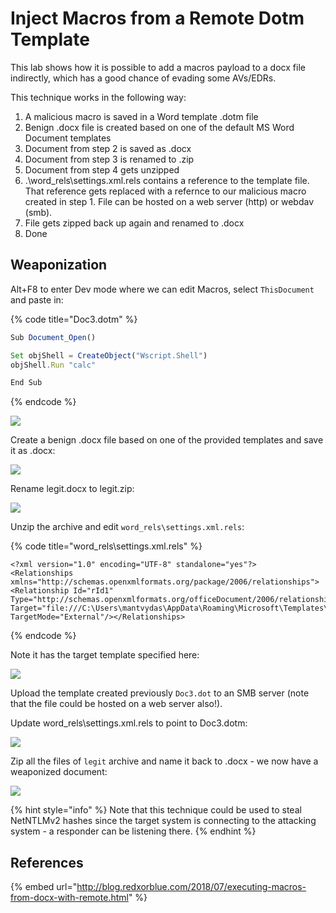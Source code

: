 # Inject Macros from a Remote Dotm Template

This lab shows how it is possible to add a macros payload to a docx file indirectly, which has a good chance of evading some AVs/EDRs.

This technique works in the following way:

1. A malicious macro is saved in a Word template .dotm file
2. Benign .docx file is created based on one of the default MS Word Document templates
3. Document from step 2 is saved as .docx
4. Document from step 3 is renamed to .zip
5. Document from step 4 gets unzipped
6. .\word\_rels\settings.xml.rels contains a reference to the template file. That reference gets replaced with a refernce to our malicious macro created in step 1. File can be hosted on a web server (http) or webdav (smb).
7. File gets zipped back up again and renamed to .docx
8. Done

## Weaponization

Alt+F8 to enter Dev mode where we can edit Macros, select `ThisDocument` and paste in:

{% code title="Doc3.dotm" %}
```javascript
Sub Document_Open()

Set objShell = CreateObject("Wscript.Shell")
objShell.Run "calc"

End Sub
```
{% endcode %}

![](../../../.gitbook/assets/screenshot-from-2019-03-18-22-19-22.png)

Create a benign .docx file based on one of the provided templates and save it as .docx:

![](../../../.gitbook/assets/screenshot-from-2019-03-18-22-24-02.png)

Rename legit.docx to legit.zip:

![](../../../.gitbook/assets/screenshot-from-2019-03-18-22-26-41.png)

Unzip the archive and edit `word_rels\settings.xml.rels`:

{% code title="word_rels\settings.xml.rels" %}
```markup
<?xml version="1.0" encoding="UTF-8" standalone="yes"?>
<Relationships xmlns="http://schemas.openxmlformats.org/package/2006/relationships"><Relationship Id="rId1" Type="http://schemas.openxmlformats.org/officeDocument/2006/relationships/attachedTemplate" Target="file:///C:\Users\mantvydas\AppData\Roaming\Microsoft\Templates\Polished%20resume,%20designed%20by%20MOO.dotx" TargetMode="External"/></Relationships>
```
{% endcode %}

Note it has the target template specified here:

![](../../../.gitbook/assets/screenshot-from-2019-03-18-22-36-30.png)

Upload the template created previously `Doc3.dot` to an SMB server (note that the file could be hosted on a web server also!).

Update word\_rels\settings.xml.rels to point to Doc3.dotm:

![](../../../.gitbook/assets/screenshot-from-2019-03-18-22-59-07.png)

Zip all the files of `legit` archive and name it back to .docx - we now have a weaponized document:

![](../../../.gitbook/assets/peek-2019-03-18-23-07.gif)

{% hint style="info" %}
Note that this technique could be used to steal NetNTLMv2 hashes since the target system is connecting to the attacking system - a responder can be listening there.
{% endhint %}

## References

{% embed url="http://blog.redxorblue.com/2018/07/executing-macros-from-docx-with-remote.html" %}
